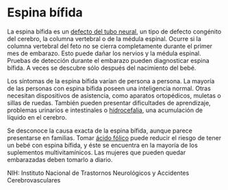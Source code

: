 Espina bífida
=============


La espina bífida es un [defecto del tubo neural](https://medlineplus.gov/spanish/neuraltubedefects.html), un tipo de defecto congénito del cerebro, la columna vertebral o de la médula espinal. Ocurre si la columna vertebral del feto no se cierra completamente durante el primer mes de embarazo. Esto puede dañar los nervios y la médula espinal. Pruebas de detección durante el embarazo pueden diagnosticar espina bífida. A veces se descubre sólo después del nacimiento del bebé. 


Los síntomas de la espina bífida varían de persona a persona. La mayoría de las personas con espina bífida poseen una inteligencia normal. Otras necesitan dispositivos de asistencia, como aparatos ortopédicos, muletas o sillas de ruedas. También pueden presentar dificultades de aprendizaje, problemas urinarios e intestinales o [hidrocefalia](https://medlineplus.gov/spanish/hydrocephalus.html), una acumulación de líquido en el cerebro. 


Se desconoce la causa exacta de la espina bífida, aunque parece presentarse en familias. Tomar [ácido fólico](https://medlineplus.gov/spanish/folicacid.html) puede reducir el riesgo de tener un bebé con espina bífida, y éste se encuentra en la mayoría de los suplementos multivitamínicos. Las mujeres que pueden quedar embarazadas deben tomarlo a diario. 


NIH: Instituto Nacional de Trastornos Neurológicos y Accidentes Cerebrovasculares 

